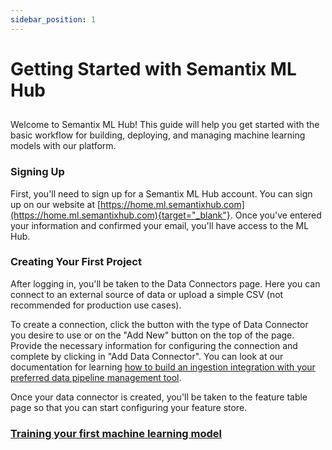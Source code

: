 ```yaml
---
sidebar_position: 1
---
```


# Getting Started with Semantix ML Hub
## 
Welcome to Semantix ML Hub! This guide will help you get started with the basic workflow for building, deploying, and managing machine learning models with our platform.

### Signing Up
First, you'll need to sign up for a Semantix ML Hub account. You can sign up on our website at [https://home.ml.semantixhub.com](https://home.ml.semantixhub.com){target="_blank"}. Once you've entered your information and confirmed your email, you'll have access to the ML Hub.

### Creating Your First Project
After logging in, you'll be taken to the Data Connectors page. Here you can connect to an external source of data or upload a simple CSV (not recommended for production use cases).

To create a connection, click the button with the type of Data Connector you desire to use or on the "Add New" button on the top of the page. Provide the necessary information for configuring the connection and complete by clicking in "Add Data Connector". You can look at our documentation for learning [how to build an ingestion integration with your preferred data pipeline management tool](/).

Once your data connector is created, you'll be taken to the feature table page so that you can start configuring your feature store.

### [Training your first machine learning model](/)